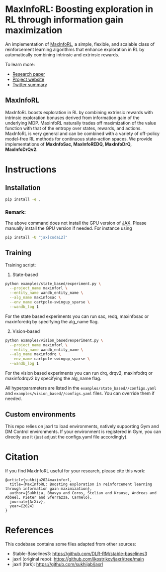 # MaxInfoRL: Boosting exploration in RL through information gain maximization

An implementation of [MaxInfoRL][paper], a simple, flexible, and scalable class of reinforcement
learning algorithms that enhance exploration in RL by automatically combining intrinsic and extrinsic rewards.

To learn more:

- [Research paper][paper]
- [Project website][website]
- [Twitter summary][tweet]

## MaxInfoRL

MaxInfoRL boosts exploration in RL by combining extrinsic rewards with intrinsic 
exploration bonuses derived from information gain of the underlying MDP.
MaxInfoRL naturally trades off maximization of the value function with that of the entropy over states, rewards,
and actions. MaxInfoRL is very general and can be combined with a variety
of off-policy model-free RL methods for continuous state-action spaces. We provide implementations of 
**MaxInfoSac, MaxInfoREDQ, MaxInfoDrQ, MaxInfoDrQv2**.



# Instructions

## Installation

```sh
pip install -e .
```

### Remark: 
The above command does not install the GPU version of [JAX][jax]. Please manually install the GPU version if needed.
For instance using 

```sh
pip install -U "jax[cuda12]"
```

## Training

Training script:

1. State-based

```sh
python examples/state_based/experiment.py \
  --project_name maxinforl \
  --entity_name wandb_entity_name \
  --alg_name maxinfosac \
  --env_name cartpole-swingup_sparse \
  --wandb_log 1
```

For the state based experiments you can run sac, redq, maxinfosac or maxinforedq by specifying the alg_name flag.


2. Vision-based

```sh
python examples/vision_based/experiment.py \
  --project_name maxinforl \
  --entity_name wandb_entity_name \
  --alg_name maxinfodrq \
  --env_name cartpole-swingup_sparse \
  --wandb_log 1
```
For the vision based experiments you can run drq, drqv2, maxinfodrq or maxinfodrqv2 by specifying the alg_name flag.

All hyperparameters are listed in the `examples/state_based//configs.yaml` and `examples/vision_based//configs.yaml` 
files. You can override them if needed.

[jax]: https://github.com/google/jax#pip-installation-gpu-cuda
[paper]: https://openreview.net/pdf?id=R4q3cY3kQf
[website]: https://sukhijab.github.io/
[tweet]: https://sukhijab.github.io/

## Custom environments

This repo relies on jaxrl to load environments, natively supporting Gym and DM Control environments. If your environment is registered in Gym, you can directly use it (just adjust the configs.yaml file accordingly). 

# Citation
If you find MaxInfoRL useful for your research, please cite this work:
```
@article{sukhija2024maxinforl,
  title={MaxInfoRL: Boosting exploration in reinforcement learning through information gain maximization},
  author={Sukhija, Bhavya and Coros, Stelian and Krause, Andreas and Abbeel, Pieter and Sferrazza, Carmelo},
  journal={ArXiv},
  year={2024}
}
```

# References
This codebase contains some files adapted from other sources:
* Stable-Baselines3: https://github.com/DLR-RM/stable-baselines3
* jaxrl (original repo): https://github.com/ikostrikov/jaxrl/tree/main
* jaxrl (fork): https://github.com/sukhijab/jaxrl